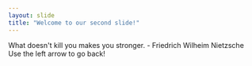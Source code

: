 ```yaml
---
layout: slide
title: "Welcome to our second slide!"
---
```

What doesn't kill you makes you stronger. - Friedrich Wilheim Nietzsche
Use the left arrow to go back!
